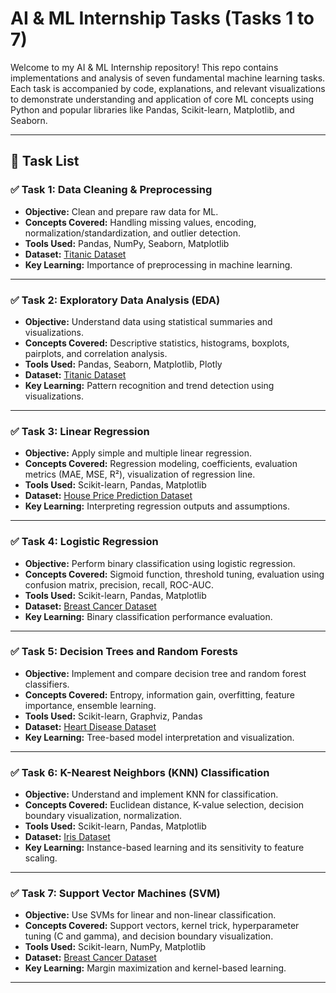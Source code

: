 # AI & ML Internship Tasks (Tasks 1 to 7)

Welcome to my AI & ML Internship repository! This repo contains implementations and analysis of seven fundamental machine learning tasks. Each task is accompanied by code, explanations, and relevant visualizations to demonstrate understanding and application of core ML concepts using Python and popular libraries like Pandas, Scikit-learn, Matplotlib, and Seaborn.

---

## 📌 Task List

### ✅ Task 1: Data Cleaning & Preprocessing
- **Objective:** Clean and prepare raw data for ML.
- **Concepts Covered:** Handling missing values, encoding, normalization/standardization, and outlier detection.
- **Tools Used:** Pandas, NumPy, Seaborn, Matplotlib
- **Dataset:** [Titanic Dataset](https://www.kaggle.com/datasets/yasserh/titanic-dataset)
- **Key Learning:** Importance of preprocessing in machine learning.

---

### ✅ Task 2: Exploratory Data Analysis (EDA)
- **Objective:** Understand data using statistical summaries and visualizations.
- **Concepts Covered:** Descriptive statistics, histograms, boxplots, pairplots, and correlation analysis.
- **Tools Used:** Pandas, Seaborn, Matplotlib, Plotly
- **Dataset:** [Titanic Dataset](https://www.kaggle.com/datasets/yasserh/titanic-dataset)
- **Key Learning:** Pattern recognition and trend detection using visualizations.

---

### ✅ Task 3: Linear Regression
- **Objective:** Apply simple and multiple linear regression.
- **Concepts Covered:** Regression modeling, coefficients, evaluation metrics (MAE, MSE, R²), visualization of regression line.
- **Tools Used:** Scikit-learn, Pandas, Matplotlib
- **Dataset:** [House Price Prediction Dataset](https://www.kaggle.com/datasets/harishkumardatalab/housing-price-prediction)
- **Key Learning:** Interpreting regression outputs and assumptions.

---

### ✅ Task 4: Logistic Regression
- **Objective:** Perform binary classification using logistic regression.
- **Concepts Covered:** Sigmoid function, threshold tuning, evaluation using confusion matrix, precision, recall, ROC-AUC.
- **Tools Used:** Scikit-learn, Pandas, Matplotlib
- **Dataset:** [Breast Cancer Dataset](https://www.kaggle.com/datasets/uciml/breast-cancer-wisconsin-data)
- **Key Learning:** Binary classification performance evaluation.

---

### ✅ Task 5: Decision Trees and Random Forests
- **Objective:** Implement and compare decision tree and random forest classifiers.
- **Concepts Covered:** Entropy, information gain, overfitting, feature importance, ensemble learning.
- **Tools Used:** Scikit-learn, Graphviz, Pandas
- **Dataset:** [Heart Disease Dataset](https://www.kaggle.com/datasets/johnsmith88/heart-disease-dataset)
- **Key Learning:** Tree-based model interpretation and visualization.

---

### ✅ Task 6: K-Nearest Neighbors (KNN) Classification
- **Objective:** Understand and implement KNN for classification.
- **Concepts Covered:** Euclidean distance, K-value selection, decision boundary visualization, normalization.
- **Tools Used:** Scikit-learn, Pandas, Matplotlib
- **Dataset:** [Iris Dataset](https://www.kaggle.com/datasets/uciml/iris)
- **Key Learning:** Instance-based learning and its sensitivity to feature scaling.

---

### ✅ Task 7: Support Vector Machines (SVM)
- **Objective:** Use SVMs for linear and non-linear classification.
- **Concepts Covered:** Support vectors, kernel trick, hyperparameter tuning (C and gamma), and decision boundary visualization.
- **Tools Used:** Scikit-learn, NumPy, Matplotlib
- **Dataset:** [Breast Cancer Dataset](https://www.kaggle.com/datasets/yasserh/breast-cancer-dataset)
- **Key Learning:** Margin maximization and kernel-based learning.

---
